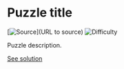 # Puzzle title

[![Source](https://img.shields.io/badge/Source-%E2%9C%93-green.svg)](URL to source)
![Difficulty](https://img.shields.io/badge/Difficulty-medium-yellow.svg)

Puzzle description.

[See solution](solution.md)
